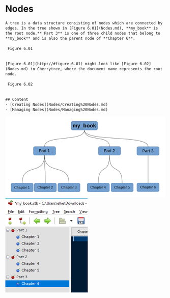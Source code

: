 
# Nodes

	A tree is a data structure consisting of nodes which are connected by edges. In the tree shown in [Figure 6.01](Nodes.md), **my_book** is the root node.** Part 3** is one of three child nodes that belong to **my_book** and is also the parent node of **Chapter 6**.
	
	 Figure 6.01
	
	
	[Figure 6.01](http://#figure-6.01) might look like [Figure 6.02](Nodes.md) in Cherrytree, where the document name represents the root node.

	 Figure 6.02
	
	
	## Content
	- [Creating Nodes](Nodes/Creating%20Nodes.md)
	- [Managing Nodes](Nodes/Managing%20Nodes.md)
![unnamed_17fc695a07a04a6e8822e8f36c031199](unnamed_17fc695a07a04a6e8822e8f36c031199.png)
![unnamed_9a1de644815e46d1bb8faa1837f8a88b](unnamed_9a1de644815e46d1bb8faa1837f8a88b.png)
